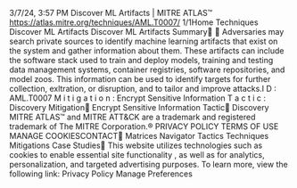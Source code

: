 3/7/24, 3:57 PM Discover ML Artifacts | MITRE ATLAS™
https://atlas.mitre.org/techniques/AML.T0007/ 1/1Home Techniques Discover ML Artifacts
Discover ML Artifacts
Summary󰅂 󰅂
Adversaries may search private sources to identify machine
learning artifacts that exist on the system and gather
information about them. These artifacts can include the
software stack used to train and deploy models, training
and testing data management systems, container registries,
software repositories, and model zoos.
This information can be used to identify targets for further
collection, ex ltration, or disruption, and to tailor and
improve attacks.I D : AML.T0007
M i t i g a t i o n : Encrypt
Sensitive Information
T a c t i c : Discovery
Mitigation󰅀
Encrypt Sensitive Information
Tactic󰅀
Discovery
MITRE ATLAS™ and MITRE ATT&CK are a trademark and registered
trademark of The MITRE Corporation.®
PRIVACY POLICY TERMS OF USE MANAGE COOKIESCONTACT󰍜 Matrices Navigator Tactics Techniques Mitigations Case Studies󰍝
This website utilizes technologies such as cookies to enable essential site functionality , as well as
for analytics, personalization, and targeted advertising purposes. To learn more, view the following
link: Privacy Policy
Manage Preferences